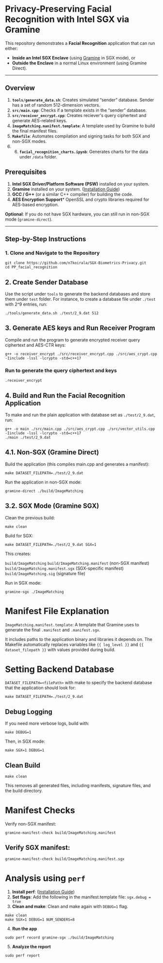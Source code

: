 # **Privacy-Preserving Facial Recognition with Intel SGX via Gramine**


This repository demonstrates a **Facial Recognition** application that can run either:
- **Inside an Intel SGX Enclave** (using [Gramine](https://gramineproject.io/) in SGX mode), or
- **Outside the Enclave** in a normal Linux environment (using Gramine Direct).

---

## **Overview**

1. **`tools/generate_data.sh`**: Creates simulated “sender” database. Sender has a set of random 512-dimension vectors.  
2. **`src/main.cpp`**: Checks if a template exists in the “sender” database.
3. **`src/receiver_encrypt.cpp`**: Creates reciever's query ciphertext and generate AES-related keys.
4. **`ImageMatching.manifest.template`**: A template used by Gramine to build the final manifest files.  
5. **`Makefile`**: Automates compilation and signing tasks for both SGX and non-SGX modes.
6. 6. **`facial_recognition_charts.ipynb`**: Generates charts for the data under `/data` folder.

## **Prerequisites**

1. **Intel SGX Driver/Platform Software (PSW)** installed on your system.  
2. **Gramine** installed on your system. ([Installation Guide](https://gramine.readthedocs.io/en/latest/))
3. **GCC / G++** (or a similar C++ compiler) for building the code.  
4. **AES Encryption Support*** OpenSSL and crypto libraries required for AES-based encryption.

**Optional**: If you do not have SGX hardware, you can still run in non-SGX mode (`gramine-direct`).

---

## **Step-by-Step Instructions**

### **1. Clone and Navigate to the Repository**

```
git clone https://github.com/n7koirala/SGX-Biometrics-Privacy.git
cd PP_facial_recognition
```


## 2. Create Sender Database

Use the script under ```tools``` to generate the backend databases and store them under ```test``` folder. For instance, to create a database file under ```./test``` with 2^9 entries, run:

```
./tools/generate_data.sh ./test/2_9.dat 512
```

## 3. Generate AES keys and Run Receiver Program

Compile and run the program to generate encrypted receiver query ciphertext and AES-CTR keys:

```
g++ -o receiver_encrypt ./src/receiver_encrypt.cpp ./src/aes_crypt.cpp -Iinclude -lssl -lcrypto -std=c++17
```

### Run to generate the query ciphertext and keys
```
.receiver_encrypt
```

## 4. Build and Run the Facial Recognition Application

To make and run the plain application with database set as ```./test/2_9.dat```, run:

```
g++ -o main ./src/main.cpp ./src/aes_crypt.cpp ./src/vector_utils.cpp -Iinclude -lssl -lcrypto -std=c++17
./main ./test/2_9.dat
```


## 4.1. Non-SGX (Gramine Direct)

Build the application (this compiles main.cpp and generates a manifest):

```
make DATASET_FILEPATH=./test/2_9.dat
```

Run the application in non-SGX mode:

```
gramine-direct ./build/ImageMatching
```

## 3.2. SGX Mode (Gramine SGX)
Clean the previous build:

```
make clean
```

Build for SGX:
```
make DATASET_FILEPATH=./test/2_9.dat SGX=1
```

This creates:

```build/ImageMatching```
```build/ImageMatching.manifest``` (non-SGX manifest)
```build/ImageMatching.manifest.sgx``` (SGX-specific manifest)
```build/ImageMatching.sig``` (signature file)

Run in SGX mode:

```
gramine-sgx ./ImageMatching
```


# Manifest File Explanation

```ImageMatching.manifest.template```: A template that Gramine uses to generate the final ```.manifest``` and ```.manifest.sgx```.

It includes paths to the application binary and libraries it depends on.
The Makefile automatically replaces variables like ```{{ log_level }}``` and ```{{ dataset_filepath }}``` with values provided during build.



# Setting Backend Database

```DATASET_FILEPATH=<filePath>``` with make to specify the backend database that the application should look for:

```
make DATASET_FILEPATH=./test/2_9.dat
```

## Debug Logging
If you need more verbose logs, build with:

```
make DEBUG=1
```

Then, in SGX mode:

```
make SGX=1 DEBUG=1
```

## Clean Build

```
make clean
```
This removes all generated files, including manifests, signature files, and the build directory.

# Manifest Checks

Verify non-SGX manifest:

```
gramine-manifest-check build/ImageMatching.manifest
```
## Verify SGX manifest:

```
gramine-manifest-check build/ImageMatching.manifest.sgx
```


# Analysis using ```perf```

1. **Install perf**: ([Installation Guide](https://gramine.readthedocs.io/en/stable/performance.html#perf))
2. **Set flags**: Add the following in the manifest.template file: ```sgx.debug = true```
3. **Clean and make**: Clean and make again with ```DEBUG=1``` flag.

```
make clean
make SGX=1 DEBUG=1 NUM_SENDERS=8
```

4. **Run the app**

```
sudo perf record gramine-sgx ./build/ImageMatching
```

5. **Analyze the report**

```
sudo perf report
```

